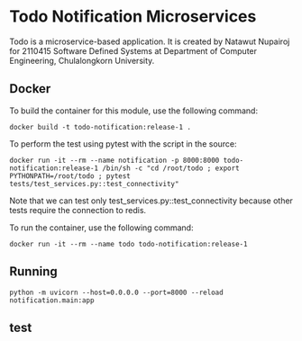 # Todo Notification Microservices
Todo is a microservice-based application.
It is created by Natawut Nupairoj for 2110415 Software Defined Systems at Department of Computer Engineering, Chulalongkorn University.

## Docker
To build the container for this module, use the following command:
```
docker build -t todo-notification:release-1 .
```

To perform the test using pytest
with the script in the source:
```
docker run -it --rm --name notification -p 8000:8000 todo-notification:release-1 /bin/sh -c "cd /root/todo ; export PYTHONPATH=/root/todo ; pytest tests/test_services.py::test_connectivity"
```
Note that we can test only test_services.py::test_connectivity because other tests require the connection to redis.

To run the container, use the following command:
```
docker run -it --rm --name todo todo-notification:release-1
```

## Running

```
python -m uvicorn --host=0.0.0.0 --port=8000 --reload notification.main:app
```

## test
